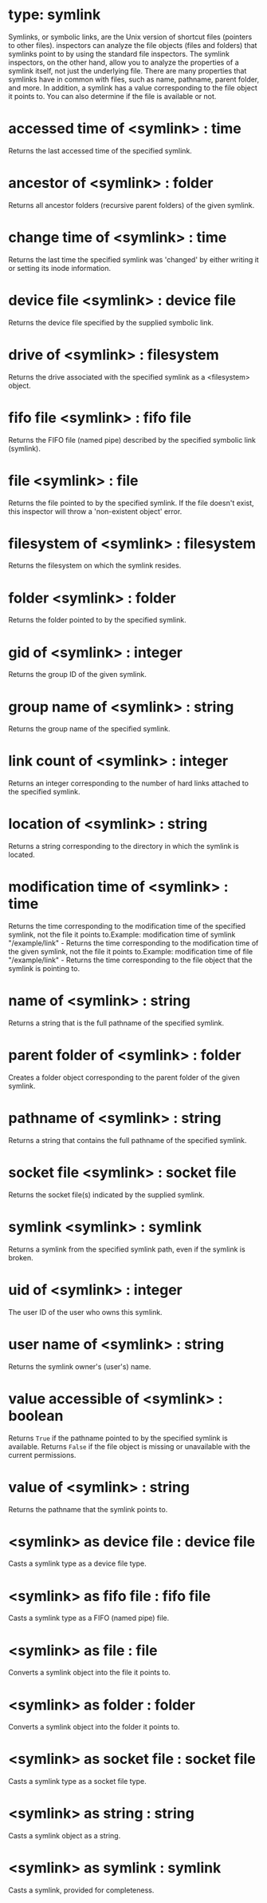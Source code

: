 # type: symlink

Symlinks, or symbolic links, are the Unix version of shortcut files (pointers to other files). inspectors can analyze the file objects (files and folders) that symlinks point to by using the standard file inspectors. The symlink inspectors, on the other hand, allow you to analyze the properties of a symlink itself, not just the underlying file. There are many properties that symlinks have in common with files, such as name, pathname, parent folder, and more. In addition, a symlink has a value corresponding to the file object it points to. You can also determine if the file is available or not.

# accessed time of &lt;symlink&gt; : time

Returns the last accessed time of the specified symlink.

# ancestor of &lt;symlink&gt; : folder

Returns all ancestor folders (recursive parent folders) of the given symlink.

# change time of &lt;symlink&gt; : time

Returns the last time the specified symlink was &#39;changed&#39; by either writing it or setting its inode information.

# device file &lt;symlink&gt; : device file

Returns the device file specified by the supplied symbolic link.

# drive of &lt;symlink&gt; : filesystem

Returns the drive associated with the specified symlink as a &lt;filesystem&gt; object.

# fifo file &lt;symlink&gt; : fifo file

Returns the FIFO file (named pipe) described by the specified symbolic link (symlink).

# file &lt;symlink&gt; : file

Returns the file pointed to by the specified symlink. If the file doesn&#39;t exist, this inspector will throw a &#39;non-existent object&#39; error.

# filesystem of &lt;symlink&gt; : filesystem

Returns the filesystem on which the symlink resides.

# folder &lt;symlink&gt; : folder

Returns the folder pointed to by the specified symlink.

# gid of &lt;symlink&gt; : integer

Returns the group ID of the given symlink.

# group name of &lt;symlink&gt; : string

Returns the group name of the specified symlink.

# link count of &lt;symlink&gt; : integer

Returns an integer corresponding to the number of hard links attached to the specified symlink.

# location of &lt;symlink&gt; : string

Returns a string corresponding to the directory in which the symlink is located.

# modification time of &lt;symlink&gt; : time

Returns the time corresponding to the modification time of the specified symlink, not the file it points to.Example: modification time of symlink "/example/link" - Returns the time corresponding to the modification time of the given symlink, not the file it points to.Example: modification time of file "/example/link" - Returns the time corresponding to the file object that the symlink is pointing to.

# name of &lt;symlink&gt; : string

Returns a string that is the full pathname of the specified symlink.

# parent folder of &lt;symlink&gt; : folder

Creates a folder object corresponding to the parent folder of the given symlink.

# pathname of &lt;symlink&gt; : string

Returns a string that contains the full pathname of the specified symlink.

# socket file &lt;symlink&gt; : socket file

Returns the socket file(s) indicated by the supplied symlink.

# symlink &lt;symlink&gt; : symlink

Returns a symlink from the specified symlink path, even if the symlink is broken.

# uid of &lt;symlink&gt; : integer

The user ID of the user who owns this symlink.

# user name of &lt;symlink&gt; : string

Returns the symlink owner&#39;s (user&#39;s) name.

# value accessible of &lt;symlink&gt; : boolean

Returns `True` if the pathname pointed to by the specified symlink is available. Returns `False` if the file object is missing or unavailable with the current permissions.

# value of &lt;symlink&gt; : string

Returns the pathname that the symlink points to.

# &lt;symlink&gt; as device file : device file

Casts a symlink type as a device file type.

# &lt;symlink&gt; as fifo file : fifo file

Casts a symlink type as a FIFO (named pipe) file.

# &lt;symlink&gt; as file : file

Converts a symlink object into the file it points to.

# &lt;symlink&gt; as folder : folder

Converts a symlink object into the folder it points to.

# &lt;symlink&gt; as socket file : socket file

Casts a symlink type as a socket file type.

# &lt;symlink&gt; as string : string

Casts a symlink object as a string.

# &lt;symlink&gt; as symlink : symlink

Casts a symlink, provided for completeness.
